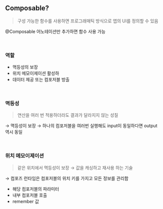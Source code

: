 ## Composable?

> 구성 가능한 함수를 사용하면 프로그래매틱 방식으로 앱의 UI를 정의할 수 있음
> 

@Composable 어노테이션만 추가하면 함수 사용 가능

<br>

### 역할

- 멱등성의 보장
- 위치 메모이제이션 활성하
- 데이터 제공 또는 컴포저블 방출

<br>

### 멱등성

> 연산을 여러 번 적용하더라도 결과가 달라지지 않는 성질
> 

→ 멱등성이 보장 → 하나의 컴포저블을 여러번 실행해도 input이 동일하다면 output 역시 동일

<br>

### 위치 메모이제이션

> 같은 위치에서 멱등성이 보장 → 값을 캐싱하고 재사용 하는 기술
> 

→ 컴포즈 런타임은 컴포저블의 위치 키를 가지고 모든 정보를 관리함

- 해당 컴포저블의 파라미터
- 내부 컴포저블 호출
- remember 값
